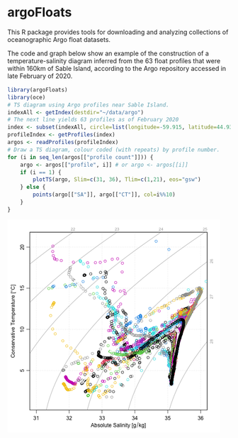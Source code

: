 # argoFloats

This R package provides tools for downloading and analyzing collections of
oceanographic Argo float datasets.

The code and graph below show an example of the construction of a
temperature-salinity diagram inferred from the 63 float profiles that were
within 160km of Sable Island, according to the Argo repository accessed in late
February of 2020.
```R
library(argoFloats)
library(oce)
# TS diagram using Argo profiles near Sable Island.
indexAll <- getIndex(destdir="~/data/argo")
# The next line yields 63 profiles as of February 2020
index <- subset(indexAll, circle=list(longitude=-59.915, latitude=44.934, radius=180))
profileIndex <- getProfiles(index)
argos <- readProfiles(profileIndex)
# Draw a TS diagram, colour coded (with repeats) by profile number.
for (i in seq_len(argos[["profile count"]])) {
    argo <- argos[["profile", i]] # or argo <- argos[[i]]
    if (i == 1) {
        plotTS(argo, Slim=c(31, 36), Tlim=c(1,21), eos="gsw")
    } else {
        points(argo[["SA"]], argo[["CT"]], col=i%%10)
    }
}
```

![Sample TS plot.](exampleTS.png)

